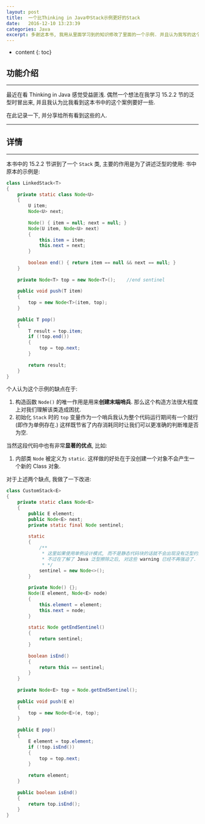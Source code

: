 ```yaml
---
layout: post
title:  一个比Thinking in Java中Stack示例更好的Stack
date:   2016-12-10 13:23:39
categories: Java
excerpt: 多谢这本书, 我用从里面学习到的知识修改了里面的一个示例. 并且认为我写的这个更好.
---
```


* content
{: toc}

## 功能介绍
   
---

最近在看 Thinking in Java 感觉受益匪浅. 偶然一个想法在我学习 15.2.2 节的泛型时冒出来, 并且我认为比我看到这本书中的这个案例要好一些.   
   
在此记录一下, 并分享给所有看到这些的人.   
   
---

## 详情
   
---

本书中的 15.2.2 节讲到了一个 `Stack` 类, 主要的作用是为了讲述泛型的使用: 书中原本的示例是:   
   
``` java
class LinkedStack<T>
{
	private static class Node<U>
	{
		U item;
		Node<U> next;
		
		Node() { item = null; next = null; }
		Node(U item, Node<U> next)
		{
			this.item = item;
			this.next = next;
		}
		
		boolean end() { return item == null && next == null; }
	}
	
	private Node<T> top = new Node<T>();	//end sentinel
	
	public void push(T item)
	{
		top = new Node<T>(item, top);
	}
	
	public T pop()
	{
		T result = top.item;
		if (!top.end())
		{
			top = top.next;
		}
		
		return result;
	}
}
```
   
个人认为这个示例的缺点在于:   
   
1. 构造函数 `Node()` 的唯一作用是用来**创建末端哨兵**. 那么这个构造方法很大程度上对我们理解该类造成困扰.   
2. 初始化 `Stack` 时的 `top` 变量作为一个哨兵我认为整个代码运行期间有一个就行(即作为单例存在.) 这样既节省了内存消耗同时让我们可以更准确的判断堆是否为空.  
   
当然这段代码中也有非常**显著的优点**, 比如:  
   
1. 内部类 `Node` 被定义为 `static`. 这样做的好处在于没创建一个对象不会产生一个新的 Class<Node> 对象.   
   
对于上述两个缺点, 我做了一下改进:   
   
``` java
class CustomStack<E>
{
	private static class Node<E>
	{
		public E element;
		public Node<E> next;
		private static final Node sentinel;
		
		static
		{
			/**
			 * 这里如果使用单例设计模式, 而不是静态代码块的话就不会出现没有泛型约束的 Warning. 
			 * 不过在了解了 Java 泛型擦除之后, 对这些 warning 已经不再强迫了.
			 * */
			sentinel = new Node<>();
		}
		
		private Node() {};
		Node(E element, Node<E> node)
		{
			this.element = element;
			this.next = node;
		}
		
		static Node getEndSentinel()
		{
			return sentinel;
		}
		
		boolean isEnd()
		{
			return this == sentinel;
		}
	}
	
	private Node<E> top = Node.getEndSentinel();
	
	public void push(E e)
	{
		top = new Node<E>(e, top);
	}
	
	public E pop()
	{
		E element = top.element;
		if (!top.isEnd())
		{
			top = top.next;
		}
		
		return element;
	}
	
	public boolean isEnd()
	{
		return top.isEnd();
	}
}
```